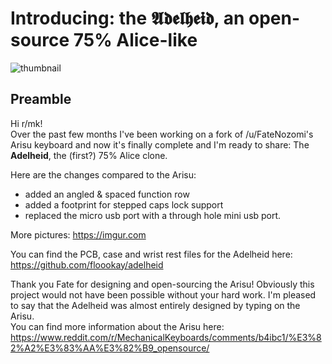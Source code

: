 # Introducing: the 𝕬𝖉𝖊𝖑𝖍𝖊𝖎𝖉, an open-source 75% Alice-like

![thumbnail](./images/adelheid.jpg)

## Preamble

Hi r/mk!  
Over the past few months I've been working on a fork of /u/FateNozomi's Arisu keyboard and now it's finally complete and I'm ready to share: The **Adelheid**,  the (first?) 75% Alice clone.

Here are the changes compared to the Arisu:

- added an angled &amp; spaced function row
- added a footprint for stepped caps lock support
- replaced the micro usb port with a through hole mini usb port.

More pictures: <https://imgur.com>

You can find the PCB, case and wrist rest files for the Adelheid here: <https://github.com/floookay/adelheid>  

Thank you Fate for designing and open-sourcing the Arisu! Obviously this project would not have been possible without your hard work. I'm pleased to say that the Adelheid was almost entirely designed by typing on the Arisu.  
You can find more information about the Arisu here: <https://www.reddit.com/r/MechanicalKeyboards/comments/b4ibc1/%E3%82%A2%E3%83%AA%E3%82%B9_opensource/>
